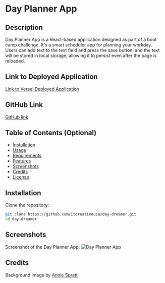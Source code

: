 # Day Planner App

## Description

Day Planner App is a React-based application designed as part of a boot camp challenge. It's a smart scheduler app for planning your workday. Users can add text to the text field and press the save button, and the text will be stored in local storage, allowing it to persist even after the page is reloaded.

## Link to Deployed Application

[Link to Versel Deployed Application](https://day-dreamer-1a71gnvtr-kateryna-stetsenkos-projects.vercel.app/)

## GitHub Link

[GitHub link](https://github.com/itcreativeusa/day-dreamer)

## Table of Contents (Optional)

- [Installation](#installation)
- [Usage](#usage)
- [Requirements](#requirements)
- [Features](#features)
- [Screenshots](#screenshots)
- [Credits](#credits)
- [License](#license)

## Installation

Clone the repository:

```bash
git clone https://github.com/itcreativeusa/day-dreamer.git
cd day-dreamer
```

## Screenshots

Screenshot of the Day Planner App:
![Day Planner App](./screenshot.png)

## Credits

Background image by [Annie Spratt](https://unsplash.com/@anniespratt)
